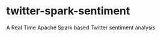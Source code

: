 twitter-spark-sentiment
=======================

A Real Time Apache Spark based Twitter sentiment analysis
